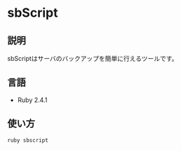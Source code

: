 # sbScript

## 説明
sbScriptはサーバのバックアップを簡単に行えるツールです。  

## 言語
- Ruby 2.4.1

## 使い方
```
ruby sbscript
```
